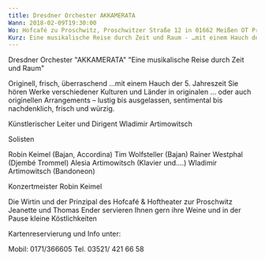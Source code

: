 ```yaml
---
title: Dresdner Orchester AKKAMERATA
Wann: 2018-02-09T19:30:00
Wo: Hofcafé zu Proschwitz, Proschwitzer Straße 12 in 01662 Meißen OT Proschwitz
Kurz: Eine musikalische Reise durch Zeit und Raum - …mit einem Hauch der 5. Jahreszeit -  Künstlerischer Leiter und Dirigent Wladimir Artimowitsch
---
```


Dresdner Orchester "AKKAMERATA"
"Eine musikalische Reise durch Zeit und Raum"

Originell, frisch, überraschend
…mit einem Hauch der 5. Jahreszeit
Sie hören Werke verschiedener Kulturen und Länder in originalen ... oder auch originellen Arrangements – lustig bis ausgelassen, sentimental bis nachdenklich, frisch und würzig.


Künstlerischer Leiter und Dirigent Wladimir Artimowitsch

Solisten

Robin Keimel (Bajan, Accordina)
Tim Wolfsteller (Bajan)
Rainer Westphal (Djembé Trommel)
Alesia Artimowitsch (Klavier und….)
Wladimir Artimowitsch (Bandoneon) 

Konzertmeister Robin Keimel

Die Wirtin und der Prinzipal des Hofcafé & Hoftheater zur Proschwitz Jeanette und Thomas Ender servieren Ihnen gern ihre Weine und in der Pause kleine Köstlichkeiten


Kartenreservierung und Info unter:

Mobil: 0171/366605 
Tel. 03521/ 421 66 58